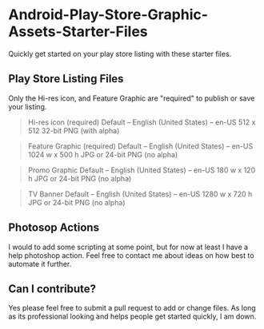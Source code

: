 # Android-Play-Store-Graphic-Assets-Starter-Files
Quickly get started on your play store listing with these starter files.

## Play Store Listing Files

Only the Hi-res icon, and Feature Graphic are "required" to publish or save your listing.

> Hi-res icon (required)
Default – English (United States) – en-US
512 x 512
32-bit PNG (with alpha)

> Feature Graphic (required)
Default – English (United States) – en-US
1024 w x 500 h
JPG or 24-bit PNG (no alpha)

> Promo Graphic
Default – English (United States) – en-US
180 w x 120 h
JPG or 24-bit PNG (no alpha)

> TV Banner
Default – English (United States) – en-US
1280 w x 720 h
JPG or 24-bit PNG (no alpha)

## Photosop Actions
I would to add some scripting at some point, but for now at least I have a help photoshop action. Feel free to contact me about ideas on how best to automate it further.

## Can I contribute?
Yes please feel free to submit a pull request to add or change files. As long as its professional looking and helps people get started quickly, I am down.
